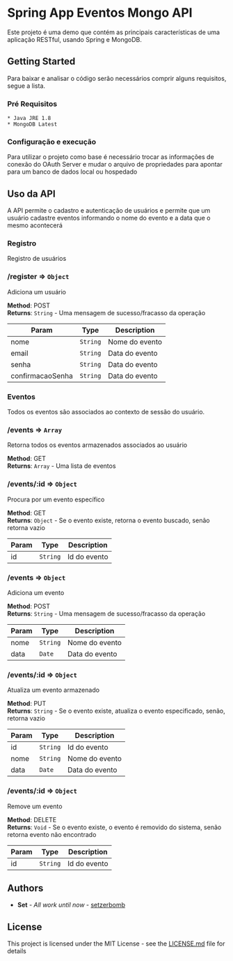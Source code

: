 # Spring App Eventos Mongo API

Este projeto é uma demo que contém as principais características de uma aplicação RESTful, usando Spring e MongoDB.

## Getting Started

Para baixar e analisar o código serão necessários comprir alguns requisitos, segue a lista.

### Pré Requisitos

```
* Java JRE 1.8
* MongoDB Latest
```

### Configuração e execução

Para utilizar o projeto como base é necessário trocar as informações de conexão do OAuth Server e mudar o arquivo de propriedades para apontar para um banco de dados local ou hospedado

## Uso da API

A API permite o cadastro e autenticação de usuários e permite que um usuário cadastre eventos informando o nome do evento e a data que o mesmo acontecerá

### Registro

Registro de usuários

### /register ⇒ <code>Object</code>

<p> Adiciona um usuário </p>

**Method**: POST </br>
**Returns**: <code>String</code> - Uma mensagem de sucesso/fracasso da operação

| Param             | Type                | Description                                      |
| ------------------| ------------------- | -------------------------------------------------|
| nome              | <code>String</code> | Nome do evento                                   |
| email             | <code>String</code> | Data do evento                                   |
| senha             | <code>String</code> | Data do evento                                   |
| confirmacaoSenha  | <code>String</code> | Data do evento                                   |

### Eventos

Todos os eventos são associados ao contexto de sessão do usuário.

### /events ⇒ <code>Array</code>

<p> Retorna todos os eventos armazenados associados ao usuário </p>

**Method**: GET </br>
**Returns**: <code>Array</code> - Uma lista de eventos
<a name="module_api../events/_id"></a>

### /events/:id ⇒ <code>Object</code>

<p> Procura por um evento específico </p>

**Method**: GET </br>
**Returns**: <code>Object</code> - Se o evento existe, retorna o evento buscado, senão retorna vazio
<a name="module_api../events"></a>

| Param | Type                | Description                                                  |
| ----- | ------------------- | ------------------------------------------------------------ |
|  id   | <code>String</code> | Id do evento                                                 |

### /events ⇒ <code>Object</code>

<p> Adiciona um evento </p>

**Method**: POST </br>
**Returns**: <code>String</code> - Uma mensagem de sucesso/fracasso da operação

| Param | Type                | Description                                                  |
| ----- | ------------------- | ------------------------------------------------------------ |
| nome  | <code>String</code> | Nome do evento                                               |
| data  | <code>Date</code>   | Data do evento                                               |

<a name="module_api../events/_id"></a>

### /events/:id ⇒ <code>Object</code>

<p> Atualiza um evento armazenado </p>

**Method**: PUT </br>
**Returns**: <code>String</code> - Se o evento existe, atualiza o evento especificado, senão, retorna vazio

| Param | Type                | Description                                                  |
| ----- | ------------------- | ------------------------------------------------------------ |
|  id   | <code>String</code> | Id do evento                                                 |
| nome  | <code>String</code> | Nome do evento                                               |
| data  | <code>Date</code>   | Data do evento                                               |


<a name="module_api../events/_id"></a>

### /events/:id ⇒ <code>Object</code>

<p> Remove um evento </p>

**Method**: DELETE </br>
**Returns**: <code>Void</code> - Se o evento existe, o evento é removido do sistema, senão retorna evento não encontrado

| Param | Type                | Description                                                  |
| ----- | ------------------- | ------------------------------------------------------------ |
|  id   | <code>String</code> | Id do evento                                                 |

## Authors

* **Set** - *All work until now* - [setzerbomb](https://github.com/setzerbomb)

## License

This project is licensed under the MIT License - see the [LICENSE.md](LICENSE.md) file for details
